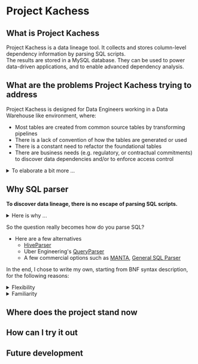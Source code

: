 
# Project Kachess  
  
## What is Project Kachess  
  
Project Kachess is a data lineage tool. It collects and stores column-level dependency information by parsing SQL scripts.   
The results are stored in a MySQL database. They can be used to power data-driven applications, and to enable advanced dependency analysis.  
  
  
## What are the problems Project Kachess trying to address  
  
Project Kachess is designed for Data Engineers working in a Data Warehouse like environment, where:  
- Most tables are created from common source tables by transforming pipelines  
- There is a lack of convention of how the tables are generated or used  
- There is a constant need to refactor the foundational tables  
- There are business needs (e.g. regulatory, or contractual commitments) to discover data dependencies and/or to enforce access control  
  
<details>  
    <summary>To elaborate a bit more ... </summary>  
  
### Background  
  
- Project Kachess is inspired by my recent work at a popular software company where there was a lot of data users and SQL writers, but there was very few data engineers  
  - Many people built SQL pipelines besides data engineers: data scientists, BI developers, software engineers, product managers, etc.  
  - Most of them wrote pipelines to address their immediate needs, with a hope that one day, someday, a data engineer will take over   
- As a result, the pipelines were haphazardly done:  
  - There was a lack of rigor to ensure data fidelity, e.g. whether a pipeline uses the source of truth, whether there is data quality checks, etc.  
  - There was no enforcement of engineering best practices, e.g. adopting naming convention, breaking down complicated pipelines into smaller, re-useable components  
  - There was very little documentation for most pipelines  
- The problem tends to feed on itself  
  - Even when there are opportunities to refactor an existing table, because people are afraid of downstream impacts, they often choose the only option they are left with: to build a parallel table.  
  - After a while, when there are so many look-alike tables, one lost track of which one is the latest, or is the source of truth  
  - Even when a data engineer is ready to consolidate the pipelines, she found her scope just multiplied  
  - The cycle continues until no one trusts the data warehouse anymore  
- Similarly, there are other critical needs that could benefit greatly from data lineage, for example  
  - When a pipeline had an incident, the on-call engineer needs to find and notify downstream owners of the outage. She needs to be able to answer questions like, "how soon my dashboard will be back online"? 
  - When you decided to move your data warehouse to a new platform, which pipeline to migrate first?
  - When you have to make a data model change, which downstream pipeline needs to be re-written?
  - When InfoSec or SOX compliance teams ask for access control audit  
</details>    
  
## Why SQL parser  
  
**To discover data lineage, there is no escape of parsing SQL scripts.**
<details>
    <summary>Here is why ... </summary>  

- In a smaller setting, you may be able to use `grep`, `find` or an IDE to track downstream dependencies of a table
- However, in an large dev environment, when you have to do the same lookup repeatedly, among hundreds of pipelines or thousands of tables, the task quickly becomes productivity drain
- What is more, if all the SQL programs follow a coding standard, or conforming to a naming convention, table lookups may be much easier. 
- However, when you have a legacy code base that is several years old, and you had many turnovers on the team, you may not assume anything
</details>

So the question really becomes how do you parse SQL?
- Here are a few alternatives
    - [HiveParser](https://hive.apache.org/javadocs/r2.1.1/api/org/apache/hadoop/hive/ql/parse/HiveParser.html)
    - Uber Engineering's [QueryParser](https://github.com/uber/queryparser)
    - A few commercial options such as [MANTA](https://getmanta.com/), [General SQL Parser](http://www.sqlparser.com/)

In the end, I chose to write my own, starting from BNF syntax description, for the following reasons:
<details>
<summary>Flexibility</summary>
- Because we used Hive to create/populate tables but Presto to query them, I need to parse both SQL dialects
- In the future, we may need to support other analytical engines such as Redshift or Snowflake
</details>

<details>
<summary>Familiarity</summary>
- I happen to be an SQL expert who likes to write parsers
    - I have worked with many flavors of SQL in different settings. Suffice to say there is not a whole lot surprise left when it comes to SQL
    - I have written two previous machine language parsers. I can find my way around in this field
- Although it is challenging to write one syntax that supports multiple SQL dialects, I know this is achievable because:
    - I am only to extract lineage info, not to build an execution engine
        - In other words, all I need to parse out from `INSERT INTO table_a AS SELECT * FROM table_b` is that `table_a` is a child of (or downstream from) `table_b`, not to orchestrate a Map/Reduce job
        - Nor do I need to understand the plethora of platform-specific function (e.g. `date_add` vs. `adddate`): so long I can recognize something is a function, I can grab the parameters and map them to known columns
    - At the end of the day, achieving a 90% lineage coverage of more than one SQL dialects in our code base is far more valuable then a 99.9% coverage of just one
</details>

## Where does the project stand now
## How can I try it out  
## Future development